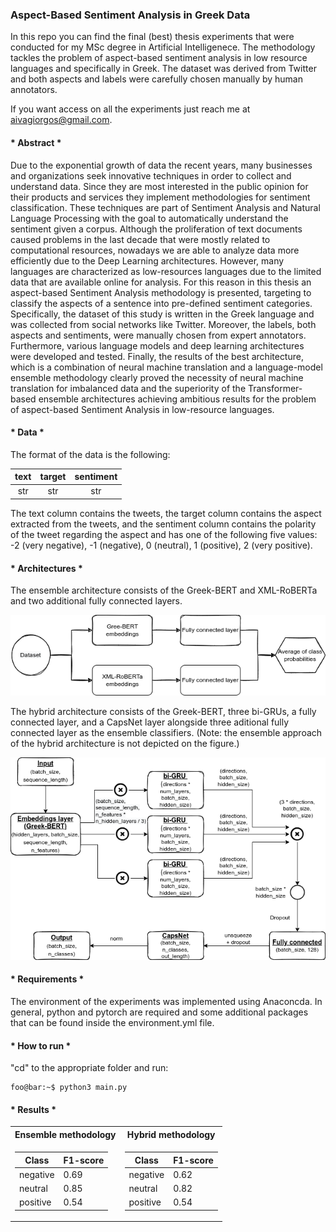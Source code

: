 ### Aspect-Based Sentiment Analysis in Greek Data

In this repo you can find the final (best) thesis experiments that were conducted for my MSc degree in Artificial Intelligenece. The methodology tackles the problem of aspect-based sentiment analysis in low resource languages and specifically in Greek. The dataset was derived from Twitter and both aspects and labels were carefully chosen manually by human annotators. 

If you want access on all the experiments just reach me at aivagiorgos@gmail.com.

#### * Abstract *
Due to the exponential growth of data the recent years, many businesses and organizations seek innovative techniques in order to collect and understand data. Since they are most interested in the public opinion for their products and services they implement methodologies for sentiment classification. These techniques are part of Sentiment Analysis and Natural Language Processing with the goal to automatically understand the sentiment given a corpus. Although the proliferation of text documents caused problems in the last decade that were mostly related to computational resources, nowadays we are able to analyze data more efficiently due to the Deep Learning architectures. However, many languages are characterized as low-resources languages due to the limited data that are available online for analysis. For this reason in this thesis an aspect-based Sentiment Analysis methodology is presented, targeting to classify the aspects of a sentence into pre-defined sentiment categories. Specifically, the dataset of this study is written in the Greek language and was collected from social networks like Twitter. Moreover, the labels, both aspects and sentiments, were manually chosen from expert annotators. Furthermore, various language models and deep learning architectures were developed and tested. Finally, the results of the best architecture, which is a combination of neural machine translation and a language-model ensemble methodology clearly proved the necessity of neural machine translation for imbalanced data and the superiority of the Transformer-based ensemble architectures achieving ambitious results for the problem of aspect-based Sentiment Analysis in low-resource languages.

#### * Data *
The format of the data is the following:

| text | target | sentiment |
| :---: | :---: | :---: |
| str | str | str |

The text column contains the tweets, the target column contains the aspect extracted from the tweets, and the sentiment column contains the polarity of the tweet regarding the aspect and has one of the following five values: -2 (very negative), -1 (negative), 0 (neutral), 1 (positive), 2 (very positive).

#### * Architectures *

The ensemble architecture consists of the Greek-BERT and XML-RoBERTa and two additional fully connected layers.

![Ensemble architecture](Figures/ensemble.png)

The hybrid architecture consists of the Greek-BERT, three bi-GRUs, a fully connected layer, and a CapsNet layer alongside three aditional fully connected layer as the ensemble classifiers. (Note: the ensemble approach of the hybrid architecture is not depicted on the figure.)

![Hybrid architecture](Figures/hybrid.png)


#### * Requirements *
The environment of the experiments was implemented using Anaconcda. In general, python and pytorch are required and some additional packages that can be found inside the environment.yml file.

#### * How to run *

"cd" to the appropriate folder and run:
```console
foo@bar:~$ python3 main.py
```

#### * Results *

<table>
<tr><th> Ensemble methodology </th><th> Hybrid methodology </th></tr>
<tr><td>
  
| Class  | F1-score |
| ------------- | ------------- |
| negative | 0.69  |
| neutral  | 0.85  |
| positive  | 0.54  |

</td><td>

| Class  | F1-score |
| ------------- | ------------- |
| negative | 0.62  |
| neutral  | 0.82  |
| positive  | 0.54  |

</td></tr> </table>
